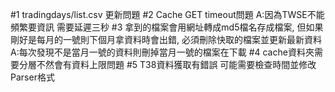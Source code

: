 #1 
tradingdays/list.csv 更新問題
#2
	Cache GET timeout問題
	A:因為TWSE不能頻繁要資訊 需要延遲三秒
#3
	拿到的檔案會用網址轉成md5檔名存成檔案,
	但如果剛好是每月的一號則下個月拿資料時會出錯,
	必須刪除快取的檔案並更新最新資料
	A:每次發現不是當月一號的資料則刪掉當月一號的檔案在下載
#4
	cache資料夾需要分層不然會有資料上限問題
#5
	T38資料獲取有錯誤 可能需要檢查時間並修改Parser格式
